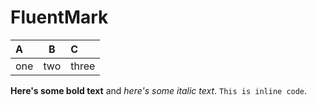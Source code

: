 # FluentMark

|A   |  B  |C    |
|:---|:---:|:----|
|one | two |three|

**Here's some bold text** and *here's some italic text*. `This is inline code`.
